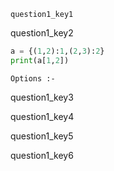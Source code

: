 ```ngMeta
question1_key1
```
question1_key2


```python
a = {(1,2):1,(2,3):2}
print(a[1,2])
```
`Options :- `

question1_key3

question1_key4

question1_key5

question1_key6